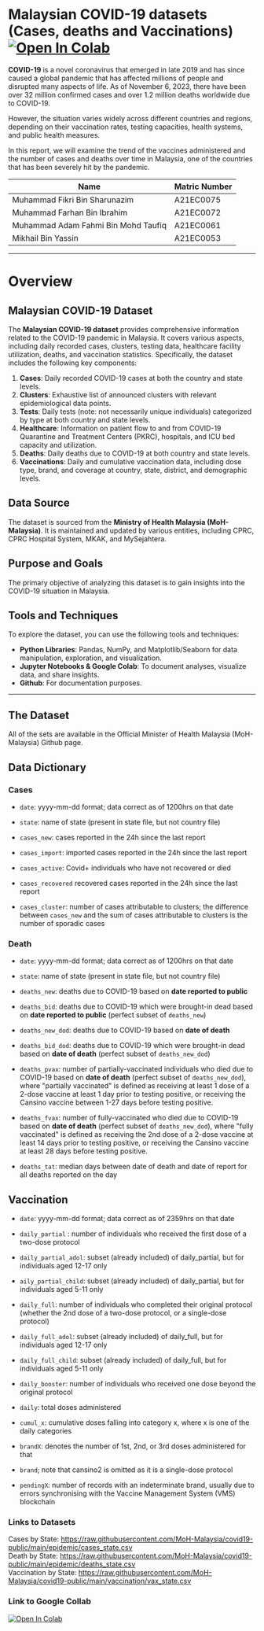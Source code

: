 # Malaysian COVID-19 datasets (Cases, deaths and Vaccinations) <a href="Pergolakan_Assignment_2_Case_Study_1.ipynb" target="_parent"><img src="https://colab.research.google.com/assets/colab-badge.svg" alt="Open In Colab"/></a>

**COVID-19** is a novel coronavirus that emerged in late 2019 and has since caused a global pandemic that has affected millions of people and disrupted many aspects of life. As of November 6, 2023, there have been over 32 million confirmed cases and over 1.2 million deaths worldwide due to COVID-19.

However, the situation varies widely across different countries and regions, depending on their vaccination rates, testing capacities, health systems, and public health measures.

In this report, we will examine the trend of the vaccines administered and the number of cases and deaths over time in Malaysia, one of the countries that has been severely hit by the pandemic.


|    Name           |           Matric Number       |                      
|-------------------|-------------------------------|
|Muhammad Fikri Bin Sharunazim    | A21EC0075       |
|Muhammad Farhan Bin Ibrahim|        A21EC0072      |
|Muhammad Adam Fahmi Bin Mohd Taufiq |A21EC0061|
|Mikhail Bin Yassin |A21EC0053                      |

---
# Overview
## Malaysian COVID-19 Dataset

The **Malaysian COVID-19 dataset** provides comprehensive information related to the COVID-19 pandemic in Malaysia. It covers various aspects, including daily recorded cases, clusters, testing data, healthcare facility utilization, deaths, and vaccination statistics. Specifically, the dataset includes the following key components:

1. **Cases**: Daily recorded COVID-19 cases at both the country and state levels.
2. **Clusters**: Exhaustive list of announced clusters with relevant epidemiological data points.
3. **Tests**: Daily tests (note: not necessarily unique individuals) categorized by type at both country and state levels.
4. **Healthcare**: Information on patient flow to and from COVID-19 Quarantine and Treatment Centers (PKRC), hospitals, and ICU bed capacity and utilization.
5. **Deaths**: Daily deaths due to COVID-19 at both country and state levels.
6. **Vaccinations**: Daily and cumulative vaccination data, including dose type, brand, and coverage at country, state, district, and demographic levels.

## Data Source

The dataset is sourced from the **Ministry of Health Malaysia (MoH-Malaysia)**. It is maintained and updated by various entities, including CPRC, CPRC Hospital System, MKAK, and MySejahtera.


## Purpose and Goals

The primary objective of analyzing this dataset is to gain insights into the COVID-19 situation in Malaysia.

## Tools and Techniques

To explore the dataset, you can use the following tools and techniques:

- **Python Libraries**: Pandas, NumPy, and Matplotlib/Seaborn for data manipulation, exploration, and visualization.
- **Jupyter Notebooks & Google Colab**: To document analyses, visualize data, and share insights.
- **Github**: For documentation purposes.

---


## The Dataset

All of the sets are available in the Official Minister of Health Malaysia (MoH-Malaysia) Github page.

## Data Dictionary
### Cases

- `date`: yyyy-mm-dd format; data correct as of 1200hrs on that date

- `state`: name of state (present in state file, but not country file)

- `cases_new`: cases reported in the 24h since the last report

- `cases_import`: imported cases reported in the 24h since the last report

- `cases_active`: Covid+ individuals who have not recovered or died

-  `cases_recovered` recovered cases reported in the 24h since the last report

- `cases_cluster`: number of cases attributable to clusters; the difference
between `cases_new` and the sum of cases attributable to clusters is the number of sporadic cases

### Death
- `date`: yyyy-mm-dd format; data correct as of 1200hrs on that date

- `state`: name of state (present in state file, but not country file)

- `deaths_new`: deaths due to COVID-19 based on **date reported to public**

- `deaths_bid`: deaths due to COVID-19 which were brought-in dead based on **date reported to public** (perfect subset of `deaths_new`)

- `deaths_new_dod`: deaths due to COVID-19 based on **date of death**

- `deaths_bid_dod`: deaths due to COVID-19 which were brought-in dead based on **date of death** (perfect subset of `deaths_new_dod`)

- `deaths_pvax`: number of partially-vaccinated individuals who died due to COVID-19 based on **date of death** (perfect subset of `deaths_new_dod`), where "partially vaccinated" is defined as receiving at least 1 dose of a 2-dose vaccine at least 1 day prior to testing positive, or receiving the Cansino vaccine between 1-27 days before testing positive.

- `deaths_fvax`: number of fully-vaccinated who died due to COVID-19 based on **date of death** (perfect subset of `deaths_new_dod`), where "fully vaccinated" is defined as receiving the 2nd dose of a 2-dose vaccine at least 14 days prior to testing positive, or receiving the Cansino vaccine at least 28 days before testing positive.

- `deaths_tat`: median days between date of death and date of report for all deaths reported on the day

## Vaccination
- `date`: yyyy-mm-dd format; data correct as of 2359hrs on that date

- `daily_partial` : number of individuals who received the first dose of a two-dose protocol

- `daily_partial_adol`: subset (already included) of daily_partial, but for individuals aged 12-17 only

- `aily_partial_child`: subset (already included) of daily_partial, but for individuals aged 5-11 only

- `daily_full`: number of individuals who completed their original protocol (whether the 2nd dose of a two-dose protocol, or a single-dose protocol)

- `daily_full_adol`: subset (already included) of daily_full, but for individuals aged 12-17 only

- `daily_full_child`: subset (already included) of daily_full, but for individuals aged 5-11 only

- `daily_booster`: number of individuals who received one dose beyond the original protocol

- `daily`: total doses administered

- `cumul_x`: cumulative doses falling into category x, where x is one of the daily categories
- `brandX`: denotes the number of 1st, 2nd, or 3rd doses administered for that

- `brand`; note that cansino2 is omitted as it is a single-dose protocol

- `pendingX`: number of records with an indeterminate brand, usually due to errors synchronising with the Vaccine Management System (VMS) blockchain

  
### Links to Datasets
Cases by State: https://raw.githubusercontent.com/MoH-Malaysia/covid19-public/main/epidemic/cases_state.csv  
Death by State: https://raw.githubusercontent.com/MoH-Malaysia/covid19-public/main/epidemic/deaths_state.csv  
Vaccination by State: https://raw.githubusercontent.com/MoH-Malaysia/covid19-public/main/vaccination/vax_state.csv

### Link to Google Collab
<a href="Pergolakan_Assignment_2_Case_Study_1.ipynb" target="_parent"><img src="https://colab.research.google.com/assets/colab-badge.svg" alt="Open In Colab"/></a>


